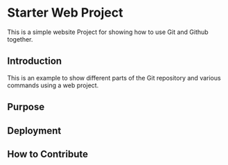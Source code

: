 # Starter Web Project

This is a simple website Project for showing how to use Git and Github together.

## Introduction

This is an example to show different parts of the Git repository and various commands using a web project.

## Purpose

## Deployment

## How to Contribute
